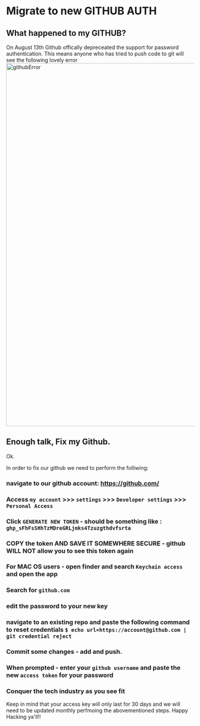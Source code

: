# Migrate to new GITHUB AUTH
## What happened to my GITHUB?


On August 13th Github offically depreceated the support for password authentication.  This means anyone who has tried to push code to git will see the following lovely error
<img width="973" alt="githubError" src="https://user-images.githubusercontent.com/38140787/129492976-0bc70877-f74d-498e-8edf-f11f5d012832.png">

## Enough talk, Fix my Github.

Ok.  

In order to fix our github we need to perform the folliwing:

   ### navigate to our github account: https://github.com/
   ### Access `my account` >>> `settings` >>> `Developer settings` >>>  `Personal Access`
   ### Click `GENERATE NEW TOKEN` - should be something like : `ghp_sFhFsSHhTzMDreGRLjmks4Tzuzgthdvfsrta`
   ### COPY the token AND SAVE IT SOMEWHERE SECURE - github WILL NOT allow you to see this token again
   ### For MAC OS users - open finder and search `Keychain access` and open the app
   ### Search for `github.com` 
   ### edit the password to your new key
   ### navigate to an existing repo and paste the following command to reset credentials `$ echo url=https://account@github.com | git credential reject`
   ### Commit some changes - add and push.  
   ###  When prompted - enter your `github username` and paste the new `access token` for your password
   ### Conquer the tech industry as you see fit

Keep in mind that your access key will only last for 30 days and we will need to be updated monthly perfmoing the abovementioned steps.  Happy Hacking ya'll!!





<img />
